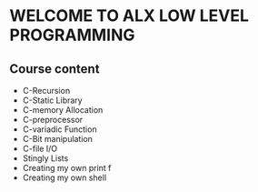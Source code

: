 # WELCOME TO ALX LOW LEVEL PROGRAMMING #

## Course content ##
- C-Recursion 
- C-Static Library
- C-memory Allocation
- C-preprocessor
- C-variadic Function
- C-Bit manipulation
- C-file I/O
- Stingly Lists
- Creating my own print f
- Creating my own shell
